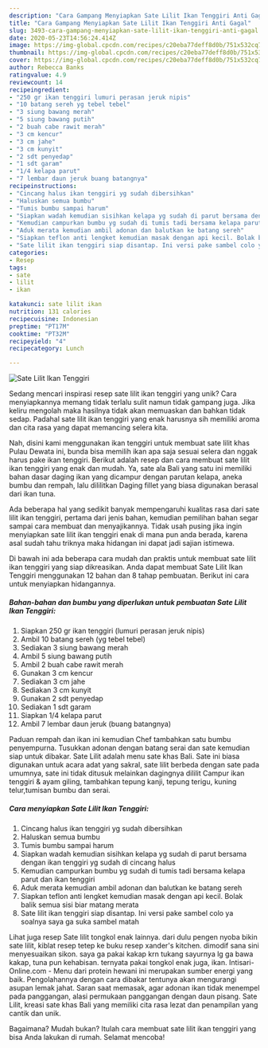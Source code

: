 ```yaml
---
description: "Cara Gampang Menyiapkan Sate Lilit Ikan Tenggiri Anti Gagal"
title: "Cara Gampang Menyiapkan Sate Lilit Ikan Tenggiri Anti Gagal"
slug: 3493-cara-gampang-menyiapkan-sate-lilit-ikan-tenggiri-anti-gagal
date: 2020-05-23T14:56:24.414Z
image: https://img-global.cpcdn.com/recipes/c20eba77deff8d0b/751x532cq70/sate-lilit-ikan-tenggiri-foto-resep-utama.jpg
thumbnail: https://img-global.cpcdn.com/recipes/c20eba77deff8d0b/751x532cq70/sate-lilit-ikan-tenggiri-foto-resep-utama.jpg
cover: https://img-global.cpcdn.com/recipes/c20eba77deff8d0b/751x532cq70/sate-lilit-ikan-tenggiri-foto-resep-utama.jpg
author: Rebecca Banks
ratingvalue: 4.9
reviewcount: 14
recipeingredient:
- "250 gr ikan tenggiri lumuri perasan jeruk nipis"
- "10 batang sereh yg tebel tebel"
- "3 siung bawang merah"
- "5 siung bawang putih"
- "2 buah cabe rawit merah"
- "3 cm kencur"
- "3 cm jahe"
- "3 cm kunyit"
- "2 sdt penyedap"
- "1 sdt garam"
- "1/4 kelapa parut"
- "7 lembar daun jeruk buang batangnya"
recipeinstructions:
- "Cincang halus ikan tenggiri yg sudah dibersihkan"
- "Haluskan semua bumbu"
- "Tumis bumbu sampai harum"
- "Siapkan wadah kemudian sisihkan kelapa yg sudah di parut bersama dengan ikan tenggiri yg sudah di cincang halus"
- "Kemudian campurkan bumbu yg sudah di tumis tadi bersama kelapa parut dan ikan tenggiri"
- "Aduk merata kemudian ambil adonan dan balutkan ke batang sereh"
- "Siapkan teflon anti lengket kemudian masak dengan api kecil. Bolak balik semua sisi biar matang merata"
- "Sate lilit ikan tenggiri siap disantap. Ini versi pake sambel colo ya soalnya saya ga suka sambel matah"
categories:
- Resep
tags:
- sate
- lilit
- ikan

katakunci: sate lilit ikan 
nutrition: 131 calories
recipecuisine: Indonesian
preptime: "PT17M"
cooktime: "PT32M"
recipeyield: "4"
recipecategory: Lunch

---
```



![Sate Lilit Ikan Tenggiri](https://img-global.cpcdn.com/recipes/c20eba77deff8d0b/751x532cq70/sate-lilit-ikan-tenggiri-foto-resep-utama.jpg)

Sedang mencari inspirasi resep sate lilit ikan tenggiri yang unik? Cara menyiapkannya memang tidak terlalu sulit namun tidak gampang juga. Jika keliru mengolah maka hasilnya tidak akan memuaskan dan bahkan tidak sedap. Padahal sate lilit ikan tenggiri yang enak harusnya sih memiliki aroma dan cita rasa yang dapat memancing selera kita.

Nah, disini kami menggunakan ikan tenggiri untuk membuat sate lilit khas Pulau Dewata ini, bunda bisa memilih ikan apa saja sesuai selera dan nggak harus pake ikan tenggiri. Berikut adalah resep dan cara membuat sate lilit ikan tenggiri yang enak dan mudah. Ya, sate ala Bali yang satu ini memiliki bahan dasar daging ikan yang dicampur dengan parutan kelapa, aneka bumbu dan rempah, lalu dililitkan Daging fillet yang biasa digunakan berasal dari ikan tuna.

Ada beberapa hal yang sedikit banyak mempengaruhi kualitas rasa dari sate lilit ikan tenggiri, pertama dari jenis bahan, kemudian pemilihan bahan segar sampai cara membuat dan menyajikannya. Tidak usah pusing jika ingin menyiapkan sate lilit ikan tenggiri enak di mana pun anda berada, karena asal sudah tahu triknya maka hidangan ini dapat jadi sajian istimewa.


Di bawah ini ada beberapa cara mudah dan praktis untuk membuat sate lilit ikan tenggiri yang siap dikreasikan. Anda dapat membuat Sate Lilit Ikan Tenggiri menggunakan 12 bahan dan 8 tahap pembuatan. Berikut ini cara untuk menyiapkan hidangannya.

<!--inarticleads1-->

##### Bahan-bahan dan bumbu yang diperlukan untuk pembuatan Sate Lilit Ikan Tenggiri:

1. Siapkan 250 gr ikan tenggiri (lumuri perasan jeruk nipis)
1. Ambil 10 batang sereh (yg tebel tebel)
1. Sediakan 3 siung bawang merah
1. Ambil 5 siung bawang putih
1. Ambil 2 buah cabe rawit merah
1. Gunakan 3 cm kencur
1. Sediakan 3 cm jahe
1. Sediakan 3 cm kunyit
1. Gunakan 2 sdt penyedap
1. Sediakan 1 sdt garam
1. Siapkan 1/4 kelapa parut
1. Ambil 7 lembar daun jeruk (buang batangnya)


Paduan rempah dan ikan ini kemudian Chef tambahkan satu bumbu penyempurna. Tusukkan adonan dengan batang serai dan sate kemudian siap untuk dibakar. Sate Lilit adalah menu sate khas Bali. Sate ini biasa digunakan untuk acara adat yang sakral, sate lilit berbeda dengan sate pada umumnya, sate ini tidak ditusuk melainkan dagingnya dililit Campur ikan tenggiri &amp; ayam giling, tambahkan tepung kanji, tepung terigu, kuning telur,tumisan bumbu dan serai. 

<!--inarticleads2-->

##### Cara menyiapkan Sate Lilit Ikan Tenggiri:

1. Cincang halus ikan tenggiri yg sudah dibersihkan
1. Haluskan semua bumbu
1. Tumis bumbu sampai harum
1. Siapkan wadah kemudian sisihkan kelapa yg sudah di parut bersama dengan ikan tenggiri yg sudah di cincang halus
1. Kemudian campurkan bumbu yg sudah di tumis tadi bersama kelapa parut dan ikan tenggiri
1. Aduk merata kemudian ambil adonan dan balutkan ke batang sereh
1. Siapkan teflon anti lengket kemudian masak dengan api kecil. Bolak balik semua sisi biar matang merata
1. Sate lilit ikan tenggiri siap disantap. Ini versi pake sambel colo ya soalnya saya ga suka sambel matah


Lihat juga resep Sate lilit tongkol enak lainnya. dari dulu pengen nyoba bikin sate lilit, kiblat resep tetep ke buku resep xander&#39;s kitchen. dimodif sana sini menyesuaikan sikon. saya ga pakai kakap krn tukang sayurnya lg ga bawa kakap, tuna pun kehabisan. ternyata pakai tongkol enak juga, ikan. Intisari-Online.com - Menu dari protein hewani ini merupakan sumber energi yang baik. Pengolahannya dengan cara dibakar tentunya akan mengurangi asupan lemak jahat. Saran saat memasak, agar adonan ikan tidak menempel pada panggangan, alasi permukaan panggangan dengan daun pisang. Sate Lilit, kreasi sate khas Bali yang memiliki cita rasa lezat dan penampilan yang cantik dan unik. 

Bagaimana? Mudah bukan? Itulah cara membuat sate lilit ikan tenggiri yang bisa Anda lakukan di rumah. Selamat mencoba!
